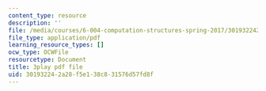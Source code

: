 ```yaml
---
content_type: resource
description: ''
file: /media/courses/6-004-computation-structures-spring-2017/301932242a28f5e138c831576d57fd8f_2JxUXSG9rKo.pdf
file_type: application/pdf
learning_resource_types: []
ocw_type: OCWFile
resourcetype: Document
title: 3play pdf file
uid: 30193224-2a28-f5e1-38c8-31576d57fd8f
---
```

